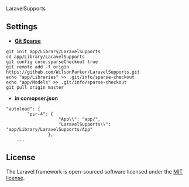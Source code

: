 LaravelSupports

## Settings

- **[Git Sparse](https://www.lesstif.com/gitbook/git-clone-20776761.html)**
```
git init app/Library/LaravelSupports
cd app/Library/LaravelSupports
git config core.sparseCheckout true
git remote add -f origin https://github.com/WilsonParker/LaravelSupports.git
echo "app/Libraries" >> .git/info/sparse-checkout
echo "app/Models" >> .git/info/sparse-checkout
git pull origin master

```
- **in comopser.json**
```
"autoload": {
        "psr-4": {
                    "App\\": "app/",
                    "LaravelSupports\\": "app/Library/LaravelSupports/App"
                },
    ...
```
## License

The Laravel framework is open-sourced software licensed under the [MIT license](https://opensource.org/licenses/MIT).

